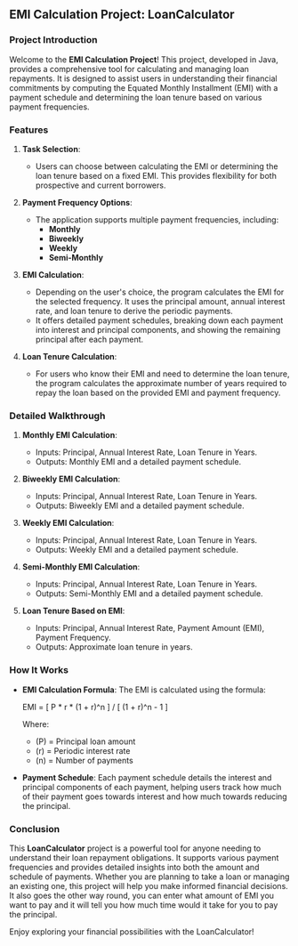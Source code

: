 ## EMI Calculation Project: LoanCalculator

### Project Introduction

Welcome to the **EMI Calculation Project**! This project, developed in Java, provides a comprehensive tool for calculating and managing loan repayments. It is designed to assist users in understanding their financial commitments by computing the Equated Monthly Installment (EMI) with a payment schedule and determining the loan tenure based on various payment frequencies.

### Features

1. **Task Selection**:
   - Users can choose between calculating the EMI or determining the loan tenure based on a fixed EMI. This provides flexibility for both prospective and current borrowers.

2. **Payment Frequency Options**:
   - The application supports multiple payment frequencies, including:
     - **Monthly**
     - **Biweekly**
     - **Weekly**
     - **Semi-Monthly**

3. **EMI Calculation**:
   - Depending on the user's choice, the program calculates the EMI for the selected frequency. It uses the principal amount, annual interest rate, and loan tenure to derive the periodic payments.
   - It offers detailed payment schedules, breaking down each payment into interest and principal components, and showing the remaining principal after each payment.

4. **Loan Tenure Calculation**:
   - For users who know their EMI and need to determine the loan tenure, the program calculates the approximate number of years required to repay the loan based on the provided EMI and payment frequency.

### Detailed Walkthrough

1. **Monthly EMI Calculation**:
   - Inputs: Principal, Annual Interest Rate, Loan Tenure in Years.
   - Outputs: Monthly EMI and a detailed payment schedule.

2. **Biweekly EMI Calculation**:
   - Inputs: Principal, Annual Interest Rate, Loan Tenure in Years.
   - Outputs: Biweekly EMI and a detailed payment schedule.

3. **Weekly EMI Calculation**:
   - Inputs: Principal, Annual Interest Rate, Loan Tenure in Years.
   - Outputs: Weekly EMI and a detailed payment schedule.

4. **Semi-Monthly EMI Calculation**:
   - Inputs: Principal, Annual Interest Rate, Loan Tenure in Years.
   - Outputs: Semi-Monthly EMI and a detailed payment schedule.

5. **Loan Tenure Based on EMI**:
   - Inputs: Principal, Annual Interest Rate, Payment Amount (EMI), Payment Frequency.
   - Outputs: Approximate loan tenure in years.

### How It Works

- **EMI Calculation Formula**:
  The EMI is calculated using the formula:
  
  EMI = [ P * r * (1 + r)^n ] / [ (1 + r)^n - 1 ]

  
  Where:
  - (P) = Principal loan amount
  - (r) = Periodic interest rate
  - (n) = Number of payments

- **Payment Schedule**:
  Each payment schedule details the interest and principal components of each payment, helping users track how much of their payment goes towards interest and how much towards reducing the principal.

### Conclusion

This **LoanCalculator** project is a powerful tool for anyone needing to understand their loan repayment obligations. It supports various payment frequencies and provides detailed insights into both the amount and schedule of payments. Whether you are planning to take a loan or managing an existing one, this project will help you make informed financial decisions. It also goes the other way round, you can enter what amount of EMI you want to pay and it will tell you how much time would it take for you to pay the principal.

Enjoy exploring your financial possibilities with the LoanCalculator!


